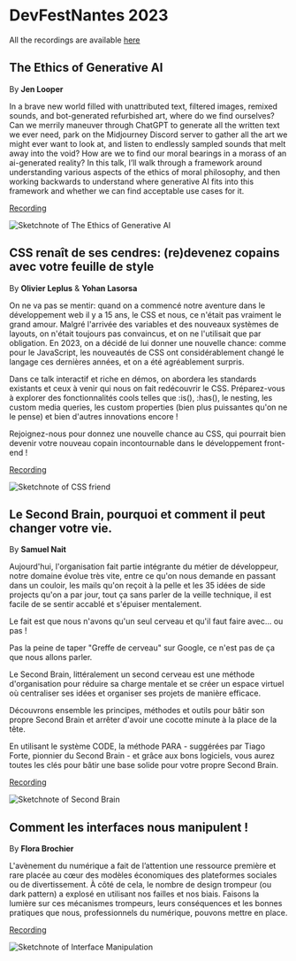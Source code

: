 # DevFestNantes 2023 

All the recordings are available [here](https://www.youtube.com/playlist?list=PLuZ_sYdawLiUHU4E1i5RrFsRN_lQcgPwT)

## The Ethics of Generative AI

By **Jen Looper**

In a brave new world filled with unattributed text, filtered images, remixed sounds, and bot-generated refurbished art, where do we find ourselves? Can we merrily maneuver through ChatGPT to generate all the written text we ever need, park on the Midjourney Discord server to gather all the art we might ever want to look at, and listen to endlessly sampled sounds that melt away into the void? How are we to find our moral bearings in a morass of an ai-generated reality? In this talk, I’ll walk through a framework around understanding various aspects of the ethics of moral philosophy, and then working backwards to understand where generative AI fits into this framework and whether we can find acceptable use cases for it.

[Recording](https://youtu.be/NVne-IPcihM?feature=shared)

![Sketchnote of The Ethics of Generative AI](./ethics-ai.jpeg "The Ethics of Generative AI")

## CSS renaît de ses cendres: (re)devenez copains avec votre feuille de style

By **Olivier Leplus** & **Yohan Lasorsa**

On ne va pas se mentir: quand on a commencé notre aventure dans le développement web il y a 15 ans, le CSS et nous, ce n'était pas vraiment le grand amour. Malgré l'arrivée des variables et des nouveaux systèmes de layouts, on n'était toujours pas convaincus, et on ne l'utilisait que par obligation. En 2023, on a décidé de lui donner une nouvelle chance: comme pour le JavaScript, les nouveautés de CSS ont considérablement changé le langage ces dernières années, et on a été agréablement surpris.

Dans ce talk interactif et riche en démos, on abordera les standards existants et ceux à venir qui nous on fait redécouvrir le CSS. Préparez-vous à explorer des fonctionnalités cools telles que :is(), :has(), le nesting, les custom media queries, les custom properties (bien plus puissantes qu'on ne le pense) et bien d'autres innovations encore !

Rejoignez-nous pour donnez une nouvelle chance au CSS, qui pourrait bien devenir votre nouveau copain incontournable dans le développement front-end !

[Recording](https://youtu.be/jCk0cyjexNU?feature=shared)

![Sketchnote of CSS friend](./css-friends.jpeg "CSS friend")

## Le Second Brain, pourquoi et comment il peut changer votre vie.

By **Samuel Nait**

Aujourd'hui, l'organisation fait partie intégrante du métier de développeur, notre domaine évolue très vite, entre ce qu'on nous demande en passant dans un couloir, les mails qu'on reçoit à la pelle et les 35 idées de side projects qu'on a par jour, tout ça sans parler de la veille technique, il est facile de se sentir accablé et s'épuiser mentalement.

Le fait est que nous n'avons qu'un seul cerveau et qu'il faut faire avec... ou pas !

Pas la peine de taper "Greffe de cerveau" sur Google, ce n'est pas de ça que nous allons parler.

Le Second Brain, littéralement un second cerveau est une méthode d'organisation pour réduire sa charge mentale et se créer un espace virtuel où centraliser ses idées et organiser ses projets de manière efficace.

Découvrons ensemble les principes, méthodes et outils pour bâtir son propre Second Brain et arrêter d'avoir une cocotte minute à la place de la tête.

En utilisant le système CODE, la méthode PARA - suggérées par Tiago Forte, pionnier du Second Brain - et grâce aux bons logiciels, vous aurez toutes les clés pour bâtir une base solide pour votre propre Second Brain.

[Recording](https://youtu.be/itkeL7yx0yU?feature=shared)

![Sketchnote of Second Brain](./second-brain.jpeg "Second Brain")

## Comment les interfaces nous manipulent !

By **Flora Brochier**

L'avènement du numérique a fait de l’attention une ressource première et rare placée au cœur des modèles économiques des plateformes sociales ou de divertissement. À côté de cela, le nombre de design trompeur (ou dark pattern) a explosé en utilisant nos failles et nos biais. Faisons la lumière sur ces mécanismes trompeurs, leurs conséquences et les bonnes pratiques que nous, professionnels du numérique, pouvons mettre en place.


[Recording](https://youtu.be/iUNZUgJ8tqI?feature=shared)

![Sketchnote of Interface Manipulation](./manipulation.jpeg "Interface Manipulation")